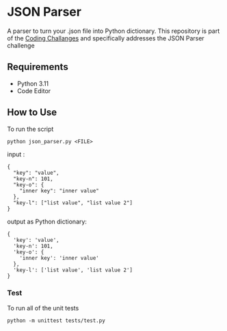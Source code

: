 # JSON Parser

A parser to turn your .json file into Python dictionary. This repository is part of the [Coding Challanges](https://codingchallenges.fyi/) and specifically addresses the JSON Parser challenge

## Requirements

- Python 3.11
- Code Editor

## How to Use

To run the script

```
python json_parser.py <FILE>
```

input :
```
{
  "key": "value",
  "key-n": 101,
  "key-o": {
    "inner key": "inner value"
  },
  "key-l": ["list value", "list value 2"]
}
```

output as Python dictionary:
```
{
  'key': 'value',
  'key-n': 101,
  'key-o': {
    'inner key': 'inner value'
  },
  'key-l': ['list value', 'list value 2']
}
```


### Test

To run all of the unit tests
```
python -m unittest tests/test.py
```
